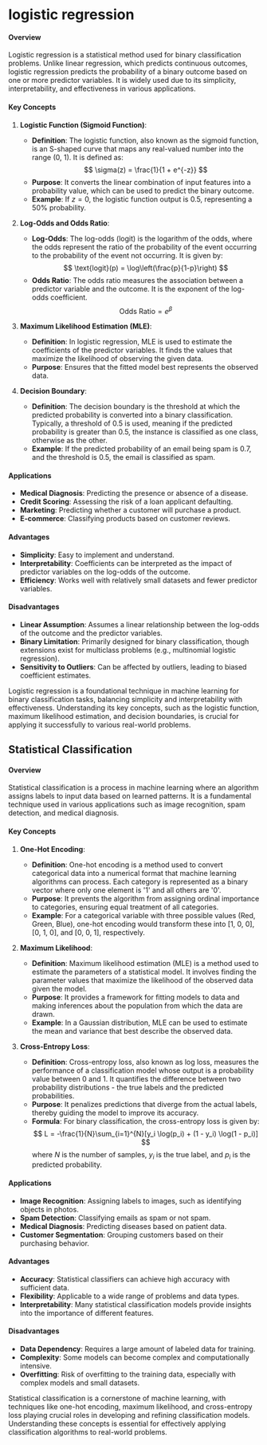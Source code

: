 # logistic regression

#### Overview
Logistic regression is a statistical method used for binary classification problems. Unlike linear regression, which predicts continuous outcomes, logistic regression predicts the probability of a binary outcome based on one or more predictor variables. It is widely used due to its simplicity, interpretability, and effectiveness in various applications.

#### Key Concepts

1. **Logistic Function (Sigmoid Function)**:
   - **Definition**: The logistic function, also known as the sigmoid function, is an S-shaped curve that maps any real-valued number into the range (0, 1). It is defined as:
     $$
     \sigma(z) = \frac{1}{1 + e^{-z}}
     $$
   - **Purpose**: It converts the linear combination of input features into a probability value, which can be used to predict the binary outcome.
   - **Example**: If $z = 0$, the logistic function output is 0.5, representing a 50% probability.

2. **Log-Odds and Odds Ratio**:
   - **Log-Odds**: The log-odds (logit) is the logarithm of the odds, where the odds represent the ratio of the probability of the event occurring to the probability of the event not occurring. It is given by:
     $$
     \text{logit}(p) = \log\left(\frac{p}{1-p}\right)
     $$
   - **Odds Ratio**: The odds ratio measures the association between a predictor variable and the outcome. It is the exponent of the log-odds coefficient.
     $$
     \text{Odds Ratio} = e^{\beta}
     $$

3. **Maximum Likelihood Estimation (MLE)**:
   - **Definition**: In logistic regression, MLE is used to estimate the coefficients of the predictor variables. It finds the values that maximize the likelihood of observing the given data.
   - **Purpose**: Ensures that the fitted model best represents the observed data.

4. **Decision Boundary**:
   - **Definition**: The decision boundary is the threshold at which the predicted probability is converted into a binary classification. Typically, a threshold of 0.5 is used, meaning if the predicted probability is greater than 0.5, the instance is classified as one class, otherwise as the other.
   - **Example**: If the predicted probability of an email being spam is 0.7, and the threshold is 0.5, the email is classified as spam.

#### Applications
- **Medical Diagnosis**: Predicting the presence or absence of a disease.
- **Credit Scoring**: Assessing the risk of a loan applicant defaulting.
- **Marketing**: Predicting whether a customer will purchase a product.
- **E-commerce**: Classifying products based on customer reviews.

#### Advantages
- **Simplicity**: Easy to implement and understand.
- **Interpretability**: Coefficients can be interpreted as the impact of predictor variables on the log-odds of the outcome.
- **Efficiency**: Works well with relatively small datasets and fewer predictor variables.

#### Disadvantages
- **Linear Assumption**: Assumes a linear relationship between the log-odds of the outcome and the predictor variables.
- **Binary Limitation**: Primarily designed for binary classification, though extensions exist for multiclass problems (e.g., multinomial logistic regression).
- **Sensitivity to Outliers**: Can be affected by outliers, leading to biased coefficient estimates.

Logistic regression is a foundational technique in machine learning for binary classification tasks, balancing simplicity and interpretability with effectiveness. Understanding its key concepts, such as the logistic function, maximum likelihood estimation, and decision boundaries, is crucial for applying it successfully to various real-world problems.



## Statistical Classification

#### Overview
Statistical classification is a process in machine learning where an algorithm assigns labels to input data based on learned patterns. It is a fundamental technique used in various applications such as image recognition, spam detection, and medical diagnosis.

#### Key Concepts
1. **One-Hot Encoding**:
   - **Definition**: One-hot encoding is a method used to convert categorical data into a numerical format that machine learning algorithms can process. Each category is represented as a binary vector where only one element is '1' and all others are '0'.
   - **Purpose**: It prevents the algorithm from assigning ordinal importance to categories, ensuring equal treatment of all categories.
   - **Example**: For a categorical variable with three possible values (Red, Green, Blue), one-hot encoding would transform these into [1, 0, 0], [0, 1, 0], and [0, 0, 1], respectively.

2. **Maximum Likelihood**:
   - **Definition**: Maximum likelihood estimation (MLE) is a method used to estimate the parameters of a statistical model. It involves finding the parameter values that maximize the likelihood of the observed data given the model.
   - **Purpose**: It provides a framework for fitting models to data and making inferences about the population from which the data are drawn.
   - **Example**: In a Gaussian distribution, MLE can be used to estimate the mean and variance that best describe the observed data.

3. **Cross-Entropy Loss**:
   - **Definition**: Cross-entropy loss, also known as log loss, measures the performance of a classification model whose output is a probability value between 0 and 1. It quantifies the difference between two probability distributions - the true labels and the predicted probabilities.
   - **Purpose**: It penalizes predictions that diverge from the actual labels, thereby guiding the model to improve its accuracy.
   - **Formula**: For binary classification, the cross-entropy loss is given by: 
     $$
     L = -\frac{1}{N}\sum_{i=1}^{N}[y_i \log(p_i) + (1 - y_i) \log(1 - p_i)]
     $$
     where $N$ is the number of samples, $y_i$ is the true label, and $p_i$ is the predicted probability.

#### Applications
- **Image Recognition**: Assigning labels to images, such as identifying objects in photos.
- **Spam Detection**: Classifying emails as spam or not spam.
- **Medical Diagnosis**: Predicting diseases based on patient data.
- **Customer Segmentation**: Grouping customers based on their purchasing behavior.

#### Advantages
- **Accuracy**: Statistical classifiers can achieve high accuracy with sufficient data.
- **Flexibility**: Applicable to a wide range of problems and data types.
- **Interpretability**: Many statistical classification models provide insights into the importance of different features.

#### Disadvantages
- **Data Dependency**: Requires a large amount of labeled data for training.
- **Complexity**: Some models can become complex and computationally intensive.
- **Overfitting**: Risk of overfitting to the training data, especially with complex models and small datasets.

Statistical classification is a cornerstone of machine learning, with techniques like one-hot encoding, maximum likelihood, and cross-entropy loss playing crucial roles in developing and refining classification models. Understanding these concepts is essential for effectively applying classification algorithms to real-world problems.